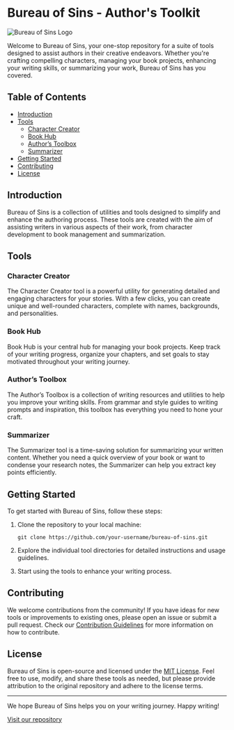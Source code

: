# Bureau of Sins - Author's Toolkit

![Bureau of Sins Logo](https://your-repo-url.com/bureau-of-sins-logo.png)

Welcome to Bureau of Sins, your one-stop repository for a suite of tools designed to assist authors in their creative endeavors. Whether you're crafting compelling characters, managing your book projects, enhancing your writing skills, or summarizing your work, Bureau of Sins has you covered.

## Table of Contents

- [Introduction](#introduction)
- [Tools](#tools)
  - [Character Creator](#character-creator)
  - [Book Hub](#book-hub)
  - [Author’s Toolbox](#authors-toolbox)
  - [Summarizer](#summarizer)
- [Getting Started](#getting-started)
- [Contributing](#contributing)
- [License](#license)

## Introduction

Bureau of Sins is a collection of utilities and tools designed to simplify and enhance the authoring process. These tools are created with the aim of assisting writers in various aspects of their work, from character development to book management and summarization.

## Tools

### Character Creator

The Character Creator tool is a powerful utility for generating detailed and engaging characters for your stories. With a few clicks, you can create unique and well-rounded characters, complete with names, backgrounds, and personalities.

### Book Hub

Book Hub is your central hub for managing your book projects. Keep track of your writing progress, organize your chapters, and set goals to stay motivated throughout your writing journey.

### Author’s Toolbox

The Author’s Toolbox is a collection of writing resources and utilities to help you improve your writing skills. From grammar and style guides to writing prompts and inspiration, this toolbox has everything you need to hone your craft.

### Summarizer

The Summarizer tool is a time-saving solution for summarizing your written content. Whether you need a quick overview of your book or want to condense your research notes, the Summarizer can help you extract key points efficiently.

## Getting Started

To get started with Bureau of Sins, follow these steps:

1. Clone the repository to your local machine:
   ```
   git clone https://github.com/your-username/bureau-of-sins.git
   ```

2. Explore the individual tool directories for detailed instructions and usage guidelines.

3. Start using the tools to enhance your writing process.

## Contributing

We welcome contributions from the community! If you have ideas for new tools or improvements to existing ones, please open an issue or submit a pull request. Check our [Contribution Guidelines](CONTRIBUTING.md) for more information on how to contribute.

## License

Bureau of Sins is open-source and licensed under the [MIT License](LICENSE). Feel free to use, modify, and share these tools as needed, but please provide attribution to the original repository and adhere to the license terms.

---

We hope Bureau of Sins helps you on your writing journey. Happy writing!

[Visit our repository](https://github.com/your-username/bureau-of-sins)

